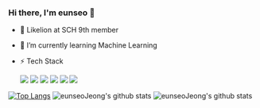 ### Hi there, I'm eunseo 👋

- 🦁 Likelion at SCH 9th member

- 🌱 I’m currently learning Machine Learning

- ⚡ Tech Stack

  <img src="https://img.shields.io/badge/Python-3766AB?style=flat-square&logo=Python&logoColor=white"/>
  <img src="https://img.shields.io/badge/R-A8B9CC?style=flat-square&logo=r&logoColor=white"/>
  <img src="https://img.shields.io/badge/Java-007396?style=flat-square&logo=Java&logoColor=white"/> 
  <img src="https://img.shields.io/badge/HTML-ffb13b?style=flat-square&logo=html5&logoColor=white"/> 
  <img src="https://img.shields.io/badge/css-1572B6?style=flat-square&logo=css3&logoColor=white"/> 
  <img src="https://img.shields.io/badge/Django-092E20?style=flat-square&logo=Django&logoColor=white"/>
<!--
**eunseoJeong/eunseoJeong** is a ✨ _special_ ✨ repository because its `README.md` (this file) appears on your GitHub profile.

Here are some ideas to get you started:

- 🔭 I’m currently working on ...
- 🌱 I’m currently learning ...
- 👯 I’m looking to collaborate on ...
- 🤔 I’m looking for help with ...
- 💬 Ask me about ...
- 📫 How to reach me: ...
- 😄 Pronouns: ...
- ⚡ Fun fact: ...

-->
[![Top Langs](https://github-readme-stats.vercel.app/api/top-langs/?username=eunseoJeong&layout=compact&hide_border=true)](https://github.com/anuraghazra/github-readme-stats)
![eunseoJeong's github stats](https://github-readme-stats.vercel.app/api?username=eunseoJeong&show_icons=true&hide_border=True&&theme=buefy)
![eunseoJeong's github stats](https://github-readme-stats.vercel.app/api?username=anuraghazra&hide=issues&show_icons=true)
